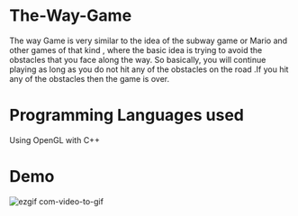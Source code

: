 # The-Way-Game
The way Game is very similar to the idea of the subway game or Mario and other games of that kind , where the basic idea is trying to avoid the obstacles that you face along the way. So basically, you will continue playing as long as you do not hit any of the obstacles on the road .If you hit any of the obstacles then the game is over.

# Programming Languages used
Using OpenGL with C++ 

# Demo
![ezgif com-video-to-gif](https://user-images.githubusercontent.com/52097278/93290733-ac619500-f7e1-11ea-9983-692f7522fb03.gif)
